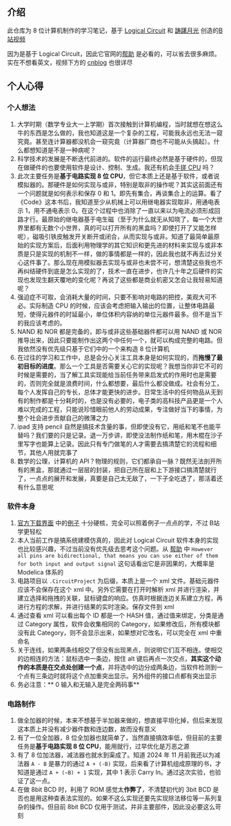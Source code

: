 ## 介绍

此仓库为 8 位计算机制作的学习笔记，基于 [Logical Circuit](https://logiccircuit.org/) 和 [踌躇月光](https://space.bilibili.com/491131440) 创造的[B站视频](https://www.bilibili.com/video/BV1aP4y1s7Vf/?spm_id_from=333.337.search-card.all.click&vd_source=c06d092ddfc3e3120c41071600f30c9d)

因为是基于 Logical Circuit，因此它官网的[帮助](https://logiccircuit.org/help.html) 是必看的，可以省去很多麻烦。实在不想看英文，视频下方的 [cnblog](https://www.cnblogs.com/staraire/p/15311504.html) 也很详尽

## 个人心得

### 个人想法

1. 大学时期（数学专业大一上学期）首次接触到计算机编程，当时就想在想这么牛的东西是怎么做的，我也知道这是一个复杂的工程，可能我永远也无法一窥究竟。甚至连计算器都没机会一窥究竟（计算器厂商也不可能从头搞起）。什么都想知道是不是一种病呢？
2. 科学技术的发展是不断迭代前进的。软件的运行最终必然是基于硬件的，但现在做硬件的也要使用软件是设计、控制、生成。我还有机会[手搓 CPU](https://www.bilibili.com/video/BV1sy4y1j7Ue/?spm_id_from=333.337.search-card.all.click&vd_source=f57cf03d6ae1e683e5ef70399eb90a1d) 吗？
3. 此次主要任务是**基于电路实现 8 位 CPU**，但它本质上还是基于软件，或者说模拟器的。那硬件是如何实现与或非，特别是取非的操作呢？其实这前面还有一个问题就是如何表示和保存 0 和 1。即先有集合，再谈集合上的运算。看了 《Code》这本书后，我知道至少从机械上可以用继电器实现取非，用通电表示 1，用不通电表示 0。在这个过程中也消除了一直以来以为电流必须形成回路才行。最原始的继电器基于电生磁（至于为什么就无从知晓了，每一个大世界里都有无数个小世界，真的可以打开所有的黑盒吗？即使打开了又能怎样呢），磁吸引铁皮触发开关断开或闭合，从而实现与或非。知道了最简单最原始的实现方案后，后面利用物理学的其它知识和更先进的材料来实现与或非本质是只是实现的机制不一样，做的事情都是一样的，因此我也就不再去过分关心这件事了。那么现在用模拟器去实现与或非也未尝不可，想清楚这些我也不再纠结硬件到底是怎么实现的了，技术一直在进步，也许几十年之后硬件的实现也发现生翻天覆地的变化呢？再说了这些都是商业机密又怎会让我轻易知道呢？
4. 强迫症不可取，会消耗大量的时间，只要不影响对电路的把控，美观大可不必。实际制造 CPU 的时候，应该会考虑把输入输出的位置，让整体电路最短，使得元器件的时延最小，单位体积内容纳的单位元器件最多。但不是当下的我应该考虑的。
5. NAND 和 NOR 都是完备的，即与或非这些基础器件都可以用 NAND 或 NOR 推导出来，因此只要能制作出这两个中任何一个，就可以构成完整的电路。但我依然没有优先级只基于它们中的一个来构造 8 位计算机
6. 在过往的学习和工作中，总是会分心关注工具本身是如何实现的，而**拖慢了最初目标的进度**。那么一个工具是否需要关心它的实现呢？我想当你非它不可的时候是需要的，当了解工具实现能给当前任务带来启发式的作用时也是需要的，否则完全就是浪费时间，什么都想要，最后什么都没做成。社会有分工，每个人发挥自己的专长，总体才能更快的进步。日常生活中的任何物品从无到有的制作都是十分耗时的，也是没有必要的，电子类的高科技产品更是一个人难以完成的工程，只能说珍惜眼前他人的劳动成果，专注做好当下的事情，为整个社会进步贡献自己的微薄之力
7. ipad 支持 pencil 自然是搞技术含量的事，但即使没有它，用纸和笔不也能平替吗？我们要的只是记录。退一万步讲，即使没法制作纸和笔，用木棍在沙子里写字也能算上记录。因此只有专门做笔的人才需要去搞清楚它的流程和细节，其他人用就完事了
8. 数学的公理，计算机的 API？物理的规则，它们都承自一脉？既然无法剖开所有的黑盒，那就通过一层层的封装，把自己所在层和上下游接口搞清楚就行了，一点点的展开和发展，真要是自己太无敌了，一下子全吃透了，那活着还有什么意思呢

### 软件本身

1. [官方下载界面](https://logiccircuit.org/download.html) 中的[例子](https://logiccircuit.org/downloads/Samples.2.24.02.29.zip) 十分硬核，完全可以照着例子一点点的学，不过 B站 学更轻松
2. 本人当前工作是搞系统建模仿真的，因此对 Logical Circuit 软件本身的实现也比较感兴趣，不过当前没有优先级去思考这个问题。从 [帮助](https://logiccircuit.org/advanced.html) 中 `However all pins are bidirectional, that means you can use either of them for both input and output signal` 这句话看出它是非因果的，大概率是 Modelica 体系的
3. 电路项目以 `.CircuitProject` 为后缀，本质上是一个 xml 文件。基础元器件应该不会保存在这个 xml 中。另外它需要在打开时解析 xml 并进行渲染，并建立选择和拖拽的关联，鼠标键盘的响应。仿真时根据连边关系建立方程，再进行方程的求解，并进行结果的实时渲染。保存文件到 xml
4. 通过查看 xml 可以看出每个 ID 都是一个 HASH 值，通过值来绑定，分类是通过 Category 属性，软件会收集相同的 Category，如果修改后，所有模块都没有此 Category，则不会显示出来，如果想对它改名，可以完全在 xml 中重命名
5. 关于连线，如果两条线相交了但没有出现黑点，则说明它们互不相连。使相交的边相连的方法：鼠标选中一条边，按住 alt 键后再点一次交点，**其实这个动作的本质是在交点处创建一个点**，并将选中的边分成两条边，当软件检测到一个点有三条边时就将这个点加重突出显示。另外组件的接口点都有突出显示
6. 务必注意：** 0 输入和无输入是完全两码事**

### 电路制作

1. 做全加器的时候，本来不想基于半加器来做的，想直接平坦化掉，但后来发现这本质上并没有减少器件数和连边数，故而没有意义
2. 有了一位全加器，8 位全加器也就简单了，当然直接搞效率低，但目前的主要任务是**基于电路实现 8 位 CPU**，能用就行，过早优化是万恶之源
3. 有了 8 位加法器，减法器也就水到渠成了。知道 2024 年 11 月前我还以为减法器 `A - B` 是暴力的通过 `A + (-B)` 实现，后来看了计算机组成原理的书，才知道是通过 `A + (~B) + 1` 实现，其中 1 表示 Carry In。通过这次实验，也验证了这一点。
4. 在做 8bit BCD 时，利用了 ROM 感觉太**作弊了**，不清楚初代的 3bit BCD 是否也是用这种查表法实现的。如果不这么实现还要先实现除法移位等一系列复杂的操作。但目前 8bit BCD 仅用于测试，并非主要部件，因此没必要这么苛刻
